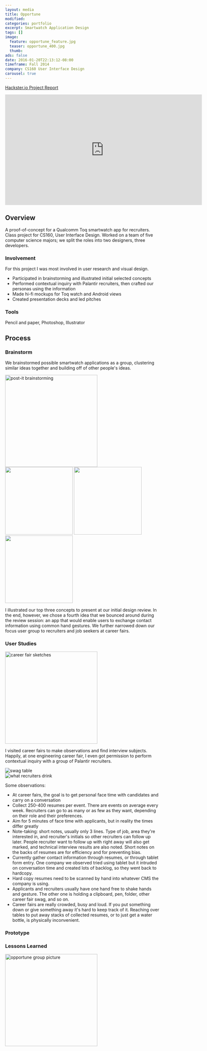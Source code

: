 ```yaml
---
layout: media
title: Opportune
modified:
categories: portfolio
excerpt: Smartwatch Application Design
tags: []
image:
  feature: opportune_feature.jpg
  teaser: opportune_400.jpg
  thumb:
ads: false
date: 2016-01-20T22:13:12-08:00
timeframe: Fall 2014
company: CS160 User Interface Design
carousel: true
---
```

<a class="btn" href="https://www.hackster.io/mango-innovations/opportune-9cf9a9">Hackster.io Project Report</a>

<iframe src="https://player.vimeo.com/video/114516289" width="640" height="360" frameborder="0" webkitallowfullscreen mozallowfullscreen allowfullscreen></iframe>

## Overview
A proof-of-concept for a Qualcomm Toq smartwatch app for recruiters. 
Class project for CS160, User Interface Design. Worked on a team of five
computer science majors; we split the roles into two designers, three
developers.

### Involvement
For this project I was most involved in user research and visual design.

- Participated in brainstorming and illustrated initial selected concepts 
- Performed contextual inquiry with Palantir recruiters, then crafted our 
  personas using the information 
- Made hi-fi mockups for Toq watch and Android views
- Created presentation decks and led pitches

### Tools
Pencil and paper, Photoshop, Illustrator

## Process

### Brainstorm
We brainstormed possible smartwatch applications as a group, clustering similar
ideas together and building off of other people's ideas.

<img src="{{ site.url }}/images/mangoinnovations_brainstorm.jpg" alt="post-it brainstorming" itemprop="image" height="300px">

<img src="{{ site.url }}/images/mango_innovations_firstideas-2.jpg" width="220px">
<img src="{{ site.url }}/images/mango_innovations_firstideas-3.jpg" width="220px">
<img src="{{ site.url }}/images/mango_innovations_firstideas-4.jpg" width="220px">

I illustrated our top three concepts to present at our initial design review.
In the end, however, we chose a fourth idea that we bounced around during the 
review session: an app that would enable users to exchange contact information 
using common hand gestures. We further narrowed down our focus user group to 
recruiters and job seekers at career fairs.


### User Studies

<img src="{{ site.url }}/images/career_fair.jpg" alt="career fair sketches" itemprop="image" height="300px">

I visited career fairs to make observations and find interview subjects. Happily, 
at one engineering career fair, I even got permission to perform contextual inquiry 
with a group of Palantir recruiters. 



<div class="slick-carousel">
  <div>
    <img src="{{ site.url }}/images/palantir_table_700.jpg" alt="swag table" itemprop="image">
  </div>
  <div>
    <img src="{{ site.url }}/images/palantir_drinks_700.jpg" alt="what recruiters drink" itemprop="image">
  </div>
</div>

Some observations:

- At career fairs, the goal is to get personal face time with candidates and carry on a conversation
- Collect 250-400 resumes per event. There are events on average every week. Recruiters can go to as many or as few as they want, depending on their role and their preferences.
- Aim for 5 minutes of face time with applicants, but in reality the times differ greatly
- Note-taking: short notes, usually only 3 lines. Type of job, area they're interested in, and recruiter's initials so other recruiters can follow up later. People recruiter want to follow up with right away will also get marked, and technical interview results are also noted. Short notes on the backs of resumes are for efficiency and for preventing bias.
- Currently gather contact information through resumes, or through tablet form entry. One company we observed tried using tablet but it intruded on conversation time and created lots of backlog, so they went back to hardcopy.
- Hard copy resumes need to be scanned by hand into whatever CMS the company is using.
- Applicants and recruiters usually have one hand free to shake hands and gesture. The other one is holding a clipboard, pen, folder, other career fair swag, and so on.
- Career fairs are really crowded, busy and loud. If you put something down or give something away it's hard to keep track of it. Reaching over tables to put away stacks of collected resumes, or to just get a water bottle, is physically inconvenient.


### Prototype


### Lessons Learned

<img src="{{ site.url }}/images/mango_final_group_pic.jpg" alt="opportune group picture" itemprop="image" height="300px">